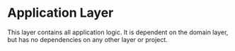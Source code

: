 # Application Layer
This layer contains all application logic. 
It is dependent on the domain layer, but has no dependencies on any other layer or project.
